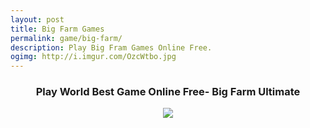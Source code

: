 ```yaml
---
layout: post
title: Big Farm Games
permalink: game/big-farm/
description: Play Big Fram Games Online Free.
ogimg: http://i.imgur.com/OzcWtbo.jpg
---
```

<div class="jumbotron">
 <center><h3> Play World Best Game Online Free- Big Farm Ultimate</h3>
  <a href="http://mmtrkpy.com/mt/y2542374b4v233t224q2u234/">
<img src="http://i.imgur.com/OzcWtbo.jpg">
</a> 
  </center>
</div>


